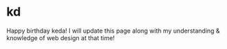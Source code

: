# kd
Happy birthday keda!
I will update this page along with my understanding & knowledge of web design at that time!
